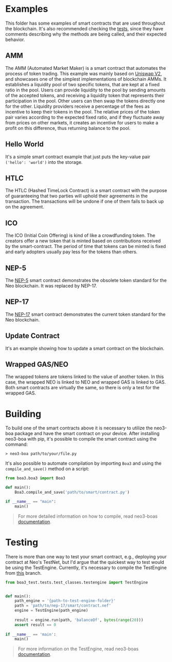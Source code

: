 # Examples

This folder has some examples of smart contracts that are used throughout the blockchain. It's also recommended checking
the [tests](https://github.com/CityOfZion/neo3-boa/tree/development/boa3_test/tests/examples_tests), since they have 
comments describing why the methods are being called, and their expected behavior.

## AMM

The AMM (Automated Market Maker) is a smart contract that automates the process of token trading. This example was 
mainly based on [Uniswap V2](https://uniswap.org/blog/uniswap-v2/), and showcases one of the simplest implementations 
of blockchain AMMs.
It establishes a liquidity pool of two specific tokens, that are kept at a fixed ratio in the pool. Users can provide 
liquidity to the pool by sending amounts of the accepted tokens, and receiving a liquidity token that represents their 
participation in the pool. Other users can then swap the tokens directly one for the other. Liquidity providers receive 
a percentage of the fees as incentive to keep their tokens in the pool. The relative prices of the token pair varies 
according to the expected fixed ratio, and if they fluctuate away from prices on other markets, it creates an incentive 
for users to make a profit on this difference, thus returning balance to the pool.

## Hello World

It's a simple smart contract example that just puts the key-value pair `('hello': 'world')` into the storage.

## HTLC

The HTLC (Hashed TimeLock Contract) is a smart contract with the purpose of guaranteeing that two parties will uphold 
their agreements in the transaction. The transactions will be undone if one of them fails to back up on the agreement.

## ICO

The ICO (Initial Coin Offering) is kind of like a crowdfunding token. The creators offer a new token that is minted 
based on contributions received by the smart-contract. The period of time that tokens can be minted is fixed and early 
adopters usually pay less for the tokens than others.

## NEP-5

The [NEP-5](https://github.com/neo-project/proposals/blob/master/obsolete/nep-5.mediawiki) smart contract demonstrates 
the obsolete token standard for the Neo blockchain. It was replaced by NEP-17.

## NEP-17

The [NEP-17](https://docs.neo.org/docs/en-us/develop/write/nep17.html) smart contract demonstrates the current token 
standard for the Neo blockchain.

## Update Contract

It's an example showing how to update a smart contract on the blockchain.

## Wrapped GAS/NEO

The wrapped tokens are tokens linked to the value of another token. In this case, the wrapped NEO is linked to NEO and 
wrapped GAS is linked to GAS. Both smart contracts are virtually the same, so there is only a test for the wrapped GAS.

# Building

To build one of the smart contracts above it is necessary to utilize the neo3-boa package and have the smart contract
on your device. After installing neo3-boa with pip, it's possible to compile the smart contract using the command:

```shell
> neo3-boa path/to/your/file.py
```

It's also possible to automate compilation by importing `Boa3` and using the `compile_and_save()` method on a script:

```python
from boa3.boa3 import Boa3

def main():
    Boa3.compile_and_save('path/to/smart/contract.py')

if __name__ == "main":
    main()

```

> For more detailed information on how to compile, read neo3-boas [documentation](https://dojo.coz.io/neo3/boa/getting-started.html#getting-started).

# Testing

There is more than one way to test your smart contract, e.g., deploying your contract at Neo's TestNet, but I'd argue 
that the quickest way to test would be using the TestEngine. Currently, it's necessary to compile the TestEngine from
[this](https://github.com/simplitech/neo-devpack-dotnet/tree/test-engine-executable) branch.

```python
from boa3_test.tests.test_classes.testengine import TestEngine


def main():
    path_engine = '{path-to-test-engine-folder}'
    path = 'path/to/nep-17/smart/contract.nef'
    engine = TestEngine(path_engine)
    
    result = engine.run(path, 'balanceOf', bytes(range(20)))
    assert result == 0
    
if __name__ == 'main':
    main()

```

> For more information on the TestEngine, read neo3-boas [documentation](https://dojo.coz.io/neo3/boa/getting-started.html#test-engine).
